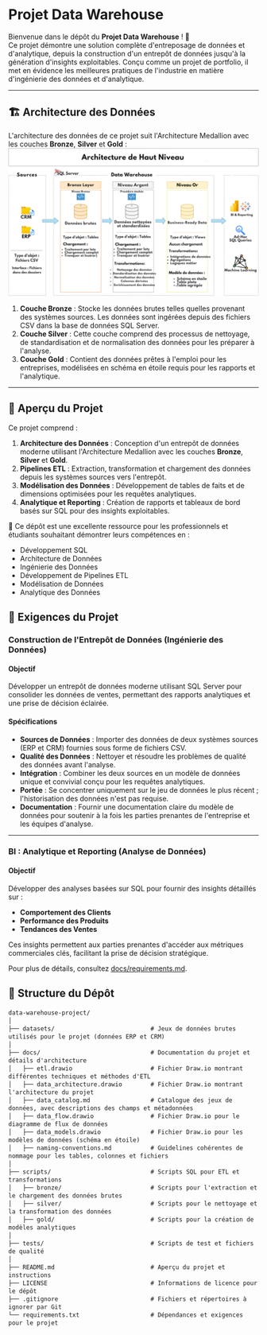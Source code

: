# Projet Data Warehouse

Bienvenue dans le dépôt du **Projet Data Warehouse** ! 🚀  
Ce projet démontre une solution complète d'entreposage de données et d'analytique, depuis la construction d'un entrepôt de données jusqu'à la génération d'insights exploitables. Conçu comme un projet de portfolio, il met en évidence les meilleures pratiques de l'industrie en matière d'ingénierie des données et d'analytique.

---
## 🏗️ Architecture des Données

L'architecture des données de ce projet suit l'Architecture Medallion avec les couches **Bronze**, **Silver** et **Gold** :
![Architecture des Données](docs/data_architecture.png)

1. **Couche Bronze** : Stocke les données brutes telles quelles provenant des systèmes sources. Les données sont ingérées depuis des fichiers CSV dans la base de données SQL Server.
2. **Couche Silver** : Cette couche comprend des processus de nettoyage, de standardisation et de normalisation des données pour les préparer à l'analyse.
3. **Couche Gold** : Contient des données prêtes à l'emploi pour les entreprises, modélisées en schéma en étoile requis pour les rapports et l'analytique.

---
## 📖 Aperçu du Projet

Ce projet comprend :

1. **Architecture des Données** : Conception d'un entrepôt de données moderne utilisant l'Architecture Medallion avec les couches **Bronze**, **Silver** et **Gold**.
2. **Pipelines ETL** : Extraction, transformation et chargement des données depuis les systèmes sources vers l'entrepôt.
3. **Modélisation des Données** : Développement de tables de faits et de dimensions optimisées pour les requêtes analytiques.
4. **Analytique et Reporting** : Création de rapports et tableaux de bord basés sur SQL pour des insights exploitables.

🎯 Ce dépôt est une excellente ressource pour les professionnels et étudiants souhaitant démontrer leurs compétences en :
- Développement SQL
- Architecture de Données
- Ingénierie des Données  
- Développement de Pipelines ETL  
- Modélisation de Données  
- Analytique des Données  



## 🚀 Exigences du Projet

### Construction de l'Entrepôt de Données (Ingénierie des Données)

#### Objectif
Développer un entrepôt de données moderne utilisant SQL Server pour consolider les données de ventes, permettant des rapports analytiques et une prise de décision éclairée.

#### Spécifications
- **Sources de Données** : Importer des données de deux systèmes sources (ERP et CRM) fournies sous forme de fichiers CSV.
- **Qualité des Données** : Nettoyer et résoudre les problèmes de qualité des données avant l'analyse.
- **Intégration** : Combiner les deux sources en un modèle de données unique et convivial conçu pour les requêtes analytiques.
- **Portée** : Se concentrer uniquement sur le jeu de données le plus récent ; l'historisation des données n'est pas requise.
- **Documentation** : Fournir une documentation claire du modèle de données pour soutenir à la fois les parties prenantes de l'entreprise et les équipes d'analyse.

---

### BI : Analytique et Reporting (Analyse de Données)

#### Objectif
Développer des analyses basées sur SQL pour fournir des insights détaillés sur :
- **Comportement des Clients**
- **Performance des Produits**
- **Tendances des Ventes**

Ces insights permettent aux parties prenantes d'accéder aux métriques commerciales clés, facilitant la prise de décision stratégique.  

Pour plus de détails, consultez [docs/requirements.md](docs/requirements.md).

## 📂 Structure du Dépôt
```
data-warehouse-project/
│
├── datasets/                           # Jeux de données brutes utilisés pour le projet (données ERP et CRM)
│
├── docs/                               # Documentation du projet et détails d'architecture
│   ├── etl.drawio                      # Fichier Draw.io montrant différentes techniques et méthodes d'ETL
│   ├── data_architecture.drawio        # Fichier Draw.io montrant l'architecture du projet
│   ├── data_catalog.md                 # Catalogue des jeux de données, avec descriptions des champs et métadonnées
│   ├── data_flow.drawio                # Fichier Draw.io pour le diagramme de flux de données
│   ├── data_models.drawio              # Fichier Draw.io pour les modèles de données (schéma en étoile)
│   ├── naming-conventions.md           # Guidelines cohérentes de nommage pour les tables, colonnes et fichiers
│
├── scripts/                            # Scripts SQL pour ETL et transformations
│   ├── bronze/                         # Scripts pour l'extraction et le chargement des données brutes
│   ├── silver/                         # Scripts pour le nettoyage et la transformation des données
│   ├── gold/                           # Scripts pour la création de modèles analytiques
│
├── tests/                              # Scripts de test et fichiers de qualité
│
├── README.md                           # Aperçu du projet et instructions
├── LICENSE                             # Informations de licence pour le dépôt
├── .gitignore                          # Fichiers et répertoires à ignorer par Git
└── requirements.txt                    # Dépendances et exigences pour le projet


